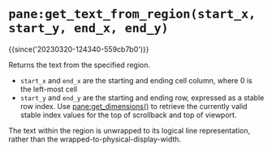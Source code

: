 # `pane:get_text_from_region(start_x, start_y, end_x, end_y)`

{{since('20230320-124340-559cb7b0')}}

Returns the text from the specified region.

* `start_x` and `end_x` are the starting and ending cell column, where 0 is the
  left-most cell
* `start_y` and `end_y` are the starting and ending row, expressed as a stable
  row index.  Use [pane:get_dimensions()](get_dimensions.md) to retrieve the
  currently valid stable index values for the top of scrollback and top of
  viewport.

The text within the region is unwrapped to its logical line representation,
rather than the wrapped-to-physical-display-width.

